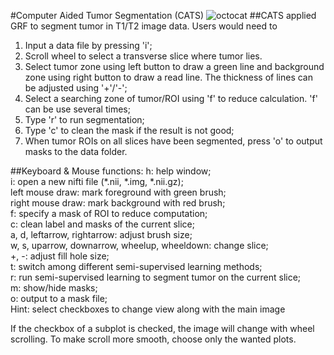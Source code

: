 #Computer Aided Tumor Segmentation (CATS)
![octocat](https://github.com/kbxu/cats/blob/master/CATS.png)
##CATS applied GRF to segment tumor in T1/T2 image data. Users would need to  
1. Input a data file by pressing 'i';  
2. Scroll wheel to select a transverse slice where tumor lies.  
3. Select tumor zone using left button to draw a green line and background zone using right button to draw a read line. The thickness of lines can be adjusted using '+'/'-';  
4. Select a searching zone of tumor/ROI using 'f' to reduce calculation. 'f' can be use several times;  
5. Type 'r' to run segmentation;  
6. Type 'c' to clean the mask if the result is not good;  
7. When tumor ROIs on all slices have been segmented, press 'o' to output masks to the data folder.  

##Keyboard & Mouse functions:
h: help window;   
i: open a new nifti file (*.nii, *.img, *.nii.gz);  
left mouse draw: mark foreground with green brush;  
right mouse draw: mark background with red brush;  
f: specify a mask of ROI to reduce computation;  
c: clean label and masks of the current slice;  
a, d, leftarrow, rightarrow: adjust brush size;  
w, s, uparrow, downarrow, wheelup, wheeldown: change slice;  
+, -: adjust fill hole size;  
t: switch among different semi-supervised learning methods;  
r: run semi-supervised learning to segment tumor on the current slice;  
m: show/hide masks;  
o: output to a mask file;  
Hint: select checkboxes to change view along with the main image

If the checkbox of a subplot is checked, the image will change with wheel scrolling. To make scroll more smooth, choose only the wanted plots.
